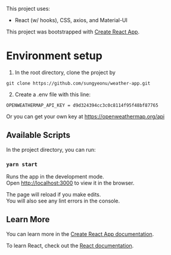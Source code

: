 This project uses:
- React (w/ hooks), CSS, axios, and Material-UI

This project was bootstrapped with [Create React App](https://github.com/facebook/create-react-app).

# Environment setup

1. In the root directory, clone the project by 
```
git clone https://github.com/sungyeonu/weather-app.git
```

2. Create a .env file with this line:
```
OPENWEATHERMAP_API_KEY = d9d324394cc3c0c8114f95f48bf87765
```

Or you can get your own key at https://openweathermap.org/api

## Available Scripts

In the project directory, you can run:

### `yarn start`

Runs the app in the development mode.<br>
Open [http://localhost:3000](http://localhost:3000) to view it in the browser.

The page will reload if you make edits.<br>
You will also see any lint errors in the console.

## Learn More

You can learn more in the [Create React App documentation](https://facebook.github.io/create-react-app/docs/getting-started).

To learn React, check out the [React documentation](https://reactjs.org/).
